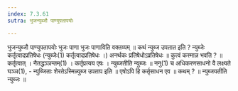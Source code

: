 ```yaml
---
index: 7.3.61
sutra: भुजन्युब्जौ पाण्युपतापयोः

---
```

भुजन्युब्जौ पाण्युपतापयोः भुजः पाणा भुजः पाणाविति वक्तव्यम् ॥ कथं न्युब्ज उपतात इति ? न्युब्जेः कर्तृत्वादप्रतिषेधः (न्युब्जेः(1) कर्तृत्वादप्रतिषेधः ।) अनर्थकः प्रतिषेधोऽप्रतिषेधः ॥ कुत्वं कस्मान्न भवति ? ॥ कर्तृत्वात् । नैतद्धञ्ञन्तम्(1) । कर्तृप्रत्यय एषः । न्युब्जतीति न्युब्जः ॥ ननु(1) च अधिकरणसाधनो वै लक्ष्यते घञ्ञ(1),  - न्युब्जिताः शेरतेऽस्मिन्न्युब्ज उपताप इति ॥ एषोऽपि हि कर्तृसाधन एव ॥ कथम् ? ॥ न्युब्जयतीति न्युब्जः ॥